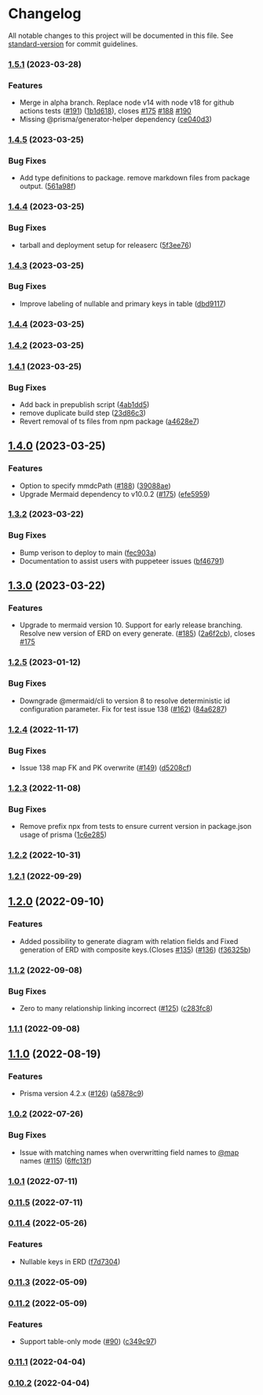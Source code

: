 # Changelog

All notable changes to this project will be documented in this file. See [standard-version](https://github.com/conventional-changelog/standard-version) for commit guidelines.

### [1.5.1](https://github.com/keonik/prisma-erd-generator/compare/v1.4.6...v1.5.1) (2023-03-28)

### Features

-   Merge in alpha branch. Replace node v14 with node v18 for github actions tests ([#191](https://github.com/keonik/prisma-erd-generator/issues/191)) ([1b1d618](https://github.com/keonik/prisma-erd-generator/commit/1b1d618dee8741b6ca3478a232cf6e9f5d107ba0)), closes [#175](https://github.com/keonik/prisma-erd-generator/issues/175) [#188](https://github.com/keonik/prisma-erd-generator/issues/188) [#190](https://github.com/keonik/prisma-erd-generator/issues/190)
-   Missing @prisma/generator-helper dependency ([ce040d3](https://github.com/keonik/prisma-erd-generator/commit/ce040d3cce0f862eb64de322443fe9868b7fd556))

### [1.4.5](https://github.com/keonik/prisma-erd-generator/compare/v1.4.4...v1.4.5) (2023-03-25)

### Bug Fixes

-   Add type definitions to package. remove markdown files from package output. ([561a98f](https://github.com/keonik/prisma-erd-generator/commit/561a98f75dbbde2e723b4e197542f845e0e9619f))

### [1.4.4](https://github.com/keonik/prisma-erd-generator/compare/v1.4.3...v1.4.4) (2023-03-25)

### Bug Fixes

-   tarball and deployment setup for releaserc ([5f3ee76](https://github.com/keonik/prisma-erd-generator/commit/5f3ee762a25ed583a1db2c588a704ed3b4a61ad9))

### [1.4.3](https://github.com/keonik/prisma-erd-generator/compare/v1.4.2...v1.4.3) (2023-03-25)

### Bug Fixes

-   Improve labeling of nullable and primary keys in table ([dbd9117](https://github.com/keonik/prisma-erd-generator/commit/dbd911776edf0992dd2879d20097ed2590037e8e))

### [1.4.4](https://github.com/keonik/prisma-erd-generator/compare/v1.4.2...v1.4.4) (2023-03-25)

### [1.4.2](https://github.com/keonik/prisma-erd-generator/compare/v1.4.1...v1.4.2) (2023-03-25)

### [1.4.1](https://github.com/keonik/prisma-erd-generator/compare/v1.4.0...v1.4.1) (2023-03-25)

### Bug Fixes

-   Add back in prepublish script ([4ab1dd5](https://github.com/keonik/prisma-erd-generator/commit/4ab1dd5d6d6986b8c1cbab4870ed35bbb81f6bd7))
-   remove duplicate build step ([23d86c3](https://github.com/keonik/prisma-erd-generator/commit/23d86c382ed3261bfdccfa27a66ec5a7f98aaf19))
-   Revert removal of ts files from npm package ([a4628e7](https://github.com/keonik/prisma-erd-generator/commit/a4628e760a3cfaf8ede5f408ca2dbdbd978df6ac))

## [1.4.0](https://github.com/keonik/prisma-erd-generator/compare/v1.3.2...v1.4.0) (2023-03-25)

### Features

-   Option to specify mmdcPath ([#188](https://github.com/keonik/prisma-erd-generator/issues/188)) ([39088ae](https://github.com/keonik/prisma-erd-generator/commit/39088aee8dbaaff079f4f1357d6999107bb0c333))
-   Upgrade Mermaid dependency to v10.0.2 ([#175](https://github.com/keonik/prisma-erd-generator/issues/175)) ([efe5959](https://github.com/keonik/prisma-erd-generator/commit/efe5959567ffb095b20f7fb31a5f7ba3dea27908))

### [1.3.2](https://github.com/keonik/prisma-erd-generator/compare/v1.3.0...v1.3.2) (2023-03-22)

### Bug Fixes

-   Bump verison to deploy to main ([fec903a](https://github.com/keonik/prisma-erd-generator/commit/fec903aea288b01e7648b395aef60c57ce17d80c))
-   Documentation to assist users with puppeteer issues ([bf46791](https://github.com/keonik/prisma-erd-generator/commit/bf46791b784f8a3e1c80013829d90e3fcfe3e363))

## [1.3.0](https://github.com/keonik/prisma-erd-generator/compare/v1.2.5...v1.3.0) (2023-03-22)

### Features

-   Upgrade to mermaid version 10. Support for early release branching. Resolve new version of ERD on every generate. ([#185](https://github.com/keonik/prisma-erd-generator/issues/185)) ([2a6f2cb](https://github.com/keonik/prisma-erd-generator/commit/2a6f2cb9b941c0ce083f3ae8e4de293d972fe9e5)), closes [#175](https://github.com/keonik/prisma-erd-generator/issues/175)

### [1.2.5](https://github.com/keonik/prisma-erd-generator/compare/v1.2.4...v1.2.5) (2023-01-12)

### Bug Fixes

-   Downgrade @mermaid/cli to version 8 to resolve deterministic id configuration parameter. Fix for test issue 138 ([#162](https://github.com/keonik/prisma-erd-generator/issues/162)) ([84a6287](https://github.com/keonik/prisma-erd-generator/commit/84a6287d3059c4e0ccc80be3ece88fe472a19adf))

### [1.2.4](https://github.com/keonik/prisma-erd-generator/compare/v1.2.3...v1.2.4) (2022-11-17)

### Bug Fixes

-   Issue 138 map FK and PK overwrite ([#149](https://github.com/keonik/prisma-erd-generator/issues/149)) ([d5208cf](https://github.com/keonik/prisma-erd-generator/commit/d5208cfc5ee2d9ca37cd6b0250469ee0dd9fac24))

### [1.2.3](https://github.com/keonik/prisma-erd-generator/compare/v1.2.2...v1.2.3) (2022-11-08)

### Bug Fixes

-   Remove prefix npx from tests to ensure current version in package.json usage of prisma ([1c6e285](https://github.com/keonik/prisma-erd-generator/commit/1c6e285bd549c336e863a8604d7e3b02551ce815))

### [1.2.2](https://github.com/keonik/prisma-erd-generator/compare/v1.2.1...v1.2.2) (2022-10-31)

### [1.2.1](https://github.com/keonik/prisma-erd-generator/compare/v1.2.0...v1.2.1) (2022-09-29)

## [1.2.0](https://github.com/keonik/prisma-erd-generator/compare/v1.1.2...v1.2.0) (2022-09-10)

### Features

-   Added possibility to generate diagram with relation fields and Fixed generation of ERD with composite keys.(Closes [#135](https://github.com/keonik/prisma-erd-generator/issues/135)) ([#136](https://github.com/keonik/prisma-erd-generator/issues/136)) ([f36325b](https://github.com/keonik/prisma-erd-generator/commit/f36325b719ddc9a58de0343ee706bd7d03f3c59c))

### [1.1.2](https://github.com/keonik/prisma-erd-generator/compare/v1.1.1...v1.1.2) (2022-09-08)

### Bug Fixes

-   Zero to many relationship linking incorrect ([#125](https://github.com/keonik/prisma-erd-generator/issues/125)) ([c283fc8](https://github.com/keonik/prisma-erd-generator/commit/c283fc8edd737ca36b32db1109fb249fb7b74f14))

### [1.1.1](https://github.com/keonik/prisma-erd-generator/compare/v1.1.0...v1.1.1) (2022-09-08)

## [1.1.0](https://github.com/keonik/prisma-erd-generator/compare/v1.0.2...v1.1.0) (2022-08-19)

### Features

-   Prisma version 4.2.x ([#126](https://github.com/keonik/prisma-erd-generator/issues/126)) ([a5878c9](https://github.com/keonik/prisma-erd-generator/commit/a5878c94f0b400b9f8304329daf55a36bfce3d0b))

### [1.0.2](https://github.com/keonik/prisma-erd-generator/compare/v1.0.1...v1.0.2) (2022-07-26)

### Bug Fixes

-   Issue with matching names when overwritting field names to [@map](https://github.com/map) names ([#115](https://github.com/keonik/prisma-erd-generator/issues/115)) ([6ffc13f](https://github.com/keonik/prisma-erd-generator/commit/6ffc13fb20d939c9a778feb5455588b8b1710b85))

### [1.0.1](https://github.com/keonik/prisma-erd-generator/compare/v0.11.4...v1.0.1) (2022-07-11)

### [0.11.5](https://github.com/keonik/prisma-erd-generator/compare/v0.11.4...v0.11.5) (2022-07-11)

### [0.11.4](https://github.com/keonik/prisma-erd-generator/compare/v0.11.3...v0.11.4) (2022-05-26)

### Features

-   Nullable keys in ERD ([f7d7304](https://github.com/keonik/prisma-erd-generator/commit/f7d7304b61ddcc5b7166db9a46526e343ea87923))

### [0.11.3](https://github.com/keonik/prisma-erd-generator/compare/v0.11.2...v0.11.3) (2022-05-09)

### [0.11.2](https://github.com/keonik/prisma-erd-generator/compare/v0.11.1...v0.11.2) (2022-05-09)

### Features

-   Support table-only mode ([#90](https://github.com/keonik/prisma-erd-generator/issues/90)) ([c349c97](https://github.com/keonik/prisma-erd-generator/commit/c349c97c0fac2d1e6ff5b3c11159c3ed219bb8b8))

### [0.11.1](https://github.com/keonik/prisma-erd-generator/compare/v0.11.0...v0.11.1) (2022-04-04)

### [0.10.2](https://github.com/keonik/prisma-erd-generator/compare/v0.10.1...v0.10.2) (2022-04-04)
